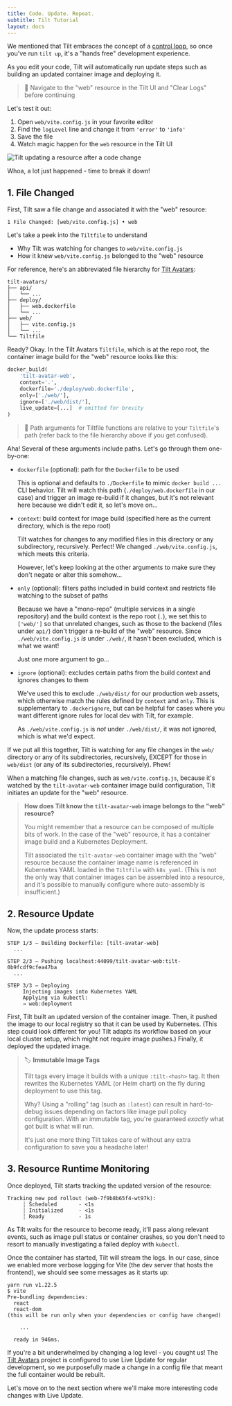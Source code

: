 ```yaml
---
title: Code. Update. Repeat.
subtitle: Tilt Tutorial
layout: docs
---
```


We mentioned that Tilt embraces the concept of a [control loop][tutorial-control-loop], so once you've run `tilt up`, it's a "hands free" development experience.

As you edit your code, Tilt will automatically run update steps such as building an updated container image and deploying it.

> 📓 Navigate to the "web" resource in the Tilt UI and "Clear Logs" before continuing

Let's test it out:
 1. Open `web/vite.config.js` in your favorite editor
 2. Find the `logLevel` line and change it from `'error'` to `'info'`
 3. Save the file
 4. Watch magic happen for the `web` resource in the Tilt UI 

![Tilt updating a resource after a code change](/assets/docimg/tutorial/tilt-code-change-full-rebuild.gif)

Whoa, a lot just happened - time to break it down!

## 1. File Changed
First, Tilt saw a file change and associated it with the "web" resource:
```log
1 File Changed: [web/vite.config.js] • web
```

Let's take a peek into the `Tiltfile` to understand
 * Why Tilt was watching for changes to `web/vite.config.js`
 * How it knew `web/vite.config.js` belonged to the "web" resource

For reference, here's an abbreviated file hierarchy for [Tilt Avatars][repo-tilt-avatars]:
```log
tilt-avatars/
├── api/
│   └── ...
├── deploy/
│   ├── web.dockerfile
│   └── ...
├── web/
│   ├── vite.config.js
│   └── ...
└── Tiltfile
```

Ready?
Okay.
In the Tilt Avatars `Tiltfile`, which is at the repo root, the container image build for the "web" resource looks like this:
```python
docker_build(
    'tilt-avatar-web',
    context='.',
    dockerfile='./deploy/web.dockerfile',
    only=['./web/'],
    ignore=['./web/dist/'],
    live_update=[...]  # omitted for brevity
)
```
> 📁 Path arguments for Tiltfile functions are relative to your `Tiltfile`'s path (refer back to the file hierarchy above if you get confused).

Aha!
Several of these arguments include paths.
Let's go through them one-by-one:
 * `dockerfile` (optional): path for the `Dockerfile` to be used

   This is optional and defaults to `./Dockerfile` to mimic `docker build ...` CLI behavior.
   Tilt will watch this path (`./deploy/web.dockerfile` in our case) and trigger an image re-build if it changes, but it's not relevant here because we didn't edit it, so let's move on...   

 * `context`: build context for image build (specified here as the current directory, which is the repo root)

   Tilt watches for changes to any modified files in this directory or any subdirectory, recursively.
   Perfect! We changed `./web/vite.config.js`, which meets this criteria.
   
   However, let's keep looking at the other arguments to make sure they don't negate or alter this somehow... 

 * `only` (optional): filters paths included in build context and restricts file watching to the subset of paths

    Because we have a "mono-repo" (multiple services in a single repository) and the build context is the repo root (`.`), we set this to `['web/']` so that unrelated changes, such as those to the backend (files under `api/`) don't trigger a re-build of the "web" resource.
    Since `./web/vite.config.js` _is_ under `./web/`, it hasn't been excluded, which is what we want!

    Just one more argument to go...
 
 * `ignore` (optional): excludes certain paths from the build context and ignores changes to them

    We've used this to exclude `./web/dist/` for our production web assets, which otherwise match the rules defined by `context` and `only`.
    This is supplementary to `.dockerignore`, but can be helpful for cases where you want different ignore rules for local dev with Tilt, for example.

    As `./web/vite.config.js` is _not_ under `./web/dist/`, it was not ignored, which is what we'd expect.
 
If we put all this together, Tilt is watching for any file changes in the `web/` directory or any of its subdirectories, recursively, EXCEPT for those in `web/dist` (or any of its subdirectories, recursively).
Phew!

When a matching file changes, such as `web/vite.config.js`, because it's watched by the `tilt-avatar-web` container image build configuration, Tilt initiates an update for the "web" resource.

> **How does Tilt know the `tilt-avatar-web` image belongs to the "web" resource?**
>
> You might remember that a resource can be composed of multiple bits of work.
> In the case of the "web" resource, it has a container image build and a Kubernetes Deployment.
>
> Tilt associated the `tilt-avatar-web` container image with the "web" resource because the container image name is referenced in Kubernetes YAML loaded in the `Tiltfile` with `k8s_yaml`.
> (This is not the only way that container images can be assembled into a resource, and it's possible to manually configure where auto-assembly is insufficient.)


## 2. Resource Update
Now, the update process starts:
```log
STEP 1/3 — Building Dockerfile: [tilt-avatar-web]
  ...

STEP 2/3 — Pushing localhost:44099/tilt-avatar-web:tilt-0b9fcdf9cfea47ba
  ...

STEP 3/3 — Deploying
     Injecting images into Kubernetes YAML
     Applying via kubectl:
     → web:deployment
```
First, Tilt built an updated version of the container image.
Then, it pushed the image to our local registry so that it can be used by Kubernetes.
(This step could look different for you!
Tilt adapts its workflow based on your local cluster setup, which might not require image pushes.)
Finally, it deployed the updated image.

> 🏷 **Immutable Image Tags**
>
> Tilt tags every image it builds with a unique `:tilt-<hash>` tag.
> It then rewrites the Kubernetes YAML (or Helm chart) on the fly during deployment to use this tag.
>
> Why?
> Using a "rolling" tag (such as `:latest`) can result in hard-to-debug issues depending on factors like image pull policy configuration.
> With an immutable tag, you're guaranteed _exactly_ what got built is what will run.
>
> It's just one more thing Tilt takes care of without any extra configuration to save you a headache later!

## 3. Resource Runtime Monitoring
Once deployed, Tilt starts tracking the updated version of the resource:
```log
Tracking new pod rollout (web-7f9b8b65f4-wt97k):
     ┊ Scheduled       - <1s
     ┊ Initialized     - <1s
     ┊ Ready           - 1s
```
As Tilt waits for the resource to become ready, it'll pass along relevant events, such as image pull status or container crashes, so you don't need to resort to manually investigating a failed deploy with `kubectl`.

Once the container has started, Tilt will stream the logs.
In our case, since we enabled more verbose logging for Vite (the dev server that hosts the frontend), we should see some messages as it starts up:
```log
yarn run v1.22.5
$ vite
Pre-bundling dependencies:
  react
  react-dom
(this will be run only when your dependencies or config have changed)

    ...

  ready in 946ms.
```

If you're a bit underwhelmed by changing a log level - you caught us!
The [Tilt Avatars][repo-tilt-avatars] project is configured to use Live Update for regular development, so we purposefully made a change in a config file that meant the full container would be rebuilt.

Let's move on to the next section where we'll make more interesting code changes with Live Update.

[repo-tilt-avatars]: https://github.com/tilt-dev/tilt-avatars
[tutorial-control-loop]: ./2-tilt-up.html#the-control-loop
